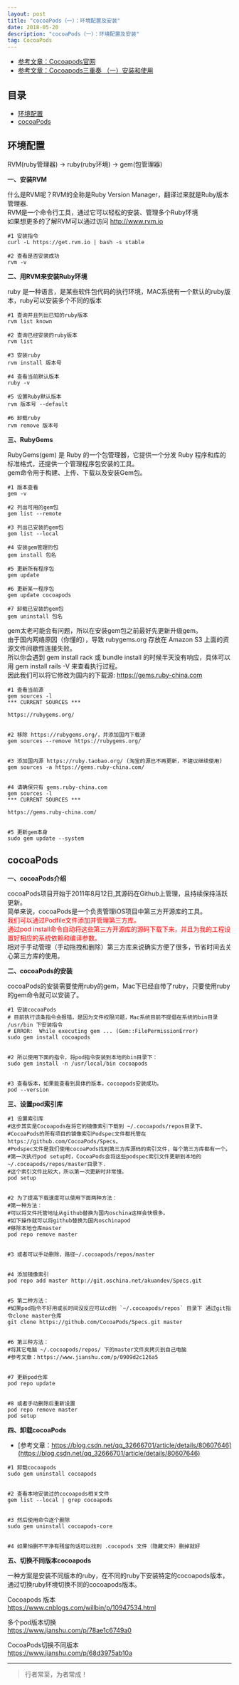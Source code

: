 ```yaml
---
layout: post
title: "cocoaPods（一）：环境配置及安装"
date: 2018-05-20 
description: "cocoaPods（一）：环境配置及安装"
tag: CocoaPods
--- 
```



- [参考文章：Cocoapods官网](https://cocoapods.org/)
- [参考文章：Cocoapods三重奏 （一）安装和使用](https://www.jianshu.com/p/430a78995556)


## 目录
* [环境配置](#content1)
* [cocoaPods](#content2)




<!-- ************************************************ -->
## <a id="content1">环境配置</a> 

RVM(ruby管理器) -> ruby(ruby环境) -> gem(包管理器)

**一、安装RVM**

什么是RVM呢？RVM的全称是Ruby Version Manager，翻译过来就是Ruby版本管理器.    
RVM是一个命令行工具，通过它可以轻松的安装、管理多个Ruby环境        
如果想更多的了解RVM可以通过访问 <a>http://www.rvm.io</a>         
     
```
#1 安装指令
curl -L https://get.rvm.io | bash -s stable

#2 查看是否安装成功
rvm -v
```

**二、用RVM来安装Ruby环境**

ruby 是一种语言，是某些软件包代码的执行环境，MAC系统有一个默认的ruby版本，ruby可以安装多个不同的版本


```
#1 查询并且列出已知的ruby版本
rvm list known

#2 查询已经安装的ruby版本
rvm list

#3 安装ruby
rvm install 版本号

#4 查看当前默认版本
ruby -v

#5 设置Ruby默认版本
rvm 版本号 --default

#6 卸载ruby
rvm remove 版本号
```


**三、RubyGems**

RubyGems(gem) 是 Ruby 的一个包管理器，它提供一个分发 Ruby 程序和库的标准格式，还提供一个管理程序包安装的工具。      
gem命令用于构建、上传、下载以及安装Gem包。


```
#1 版本查看
gem -v

#2 列出可用的gem包
gem list --remote

#3 列出已安装的gem包
gem list --local

#4 安装gem管理的包
gem install 包名

#5 更新所有程序包
gem update

#6 更新某一程序包
gem update cocoapods

#7 卸载已安装的gem包
gem uninstall 包名
```

gem太老可能会有问题，所以在安装gem包之前最好先更新升级gem。     
由于国内网络原因（你懂的），导致 rubygems.org 存放在 Amazon S3 上面的资源文件间歇性连接失败。    
所以你会遇到 gem install rack 或 bundle install 的时候半天没有响应，具体可以用 gem install rails -V 来查看执行过程。    
因此我们可以将它修改为国内的下载源: https://gems.ruby-china.com      


```
#1 查看当前源
gem sources -l
*** CURRENT SOURCES ***

https://rubygems.org/


#2 移除 https://rubygems.org/，并添加国内下载源      
gem sources --remove https://rubygems.org/


#3 添加国内源 https://ruby.taobao.org/ (淘宝的源已不再更新，不建议继续使用)     
gem sources -a https://gems.ruby-china.com/


#4 请确保只有 gems.ruby-china.com
gem sources -l
*** CURRENT SOURCES ***

https://gems.ruby-china.com/


#5 更新gem本身
sudo gem update --system
```


<!-- ************************************************ -->
## <a id="content2">cocoaPods</a> 


**一、cocoaPods介绍**

cocoaPods项目开始于2011年8月12日,其源码在Github上管理，且持续保持活跃更新。    
简单来说，cocoaPods是一个负责管理iOS项目中第三方开源库的工具。       
<span style="color:red">我们可以通过Podfile文件添加并管理第三方库。</span>         
<span style="color:red">通过pod install命令自动将这些第三方开源库的源码下载下来，并且为我的工程设置好相应的系统依赖和编译参数。</span>        
相对于手动管理（手动拖拽和删除）第三方库来说确实方便了很多，节省时间去关心第三方库的使用。      



**二、cocoaPods的安装**

cocoaPods的安装需要使用ruby的gem，Mac下已经自带了ruby，只要使用ruby的gem命令就可以安装了。

```
#1 安装cocoaPods
# 目前执行该条指令会报错，是因为文件权限问题，Mac系统目前不提倡在系统的bin目录 /usr/bin 下安装指令
# ERROR:  While executing gem ... (Gem::FilePermissionError)
sudo gem install cocoapods


#2 所以使用下面的指令，将pod指令安装到本地的bin目录下：
sudo gem install -n /usr/local/bin cocoapods


#3 查看版本，如果能查看到具体的版本，cocoapods安装成功。
pod --version 
```

**三、设置pod索引库**


```
#1 设置索引库
#这步其实是Cocoapods在将它的镜像索引下载到 ~/.cocoapods/repos目录下。       
#CocoaPods的所有项目的镜像索引Podspec文件都托管在https://github.com/CocoaPods/Specs。       
#Podspec文件是我们使用cocoaPods找到第三方库源码的索引文件，每个第三方库都有一个。      
#第一次执行pod setup时，CocoaPods会将这些podspec索引文件更新到本地的~/.cocoapods/repos/master目录下.
#这个索引文件比较大，所以第一次更新时非常慢。
pod setup


#2 为了提高下载速度可以使用下面两种方法：  
#第一种方法：
#可以将文件托管地址从github替换为国内oschina这样会快很多。            
#如下操作就可以将github替换为国内oschinapod      
#移除本地仓库master
pod repo remove master  


#3 或者可以手动删除，路径~/.cocoapods/repos/master


#4 添加镜像索引
pod repo add master http://git.oschina.net/akuandev/Specs.git 
 

#5 第二种方法：
#如果pod指令不好用或长时间没反应可以cd到 `~/.cocoapods/repos` 目录下 通过git指令clone master仓库
git clone https://github.com/CocoaPods/Specs.git master


#6 第三种方法：
#将其它电脑 ~/.cocoapods/repos/ 下的master文件夹拷贝到自己电脑     
#参考文章：https://www.jianshu.com/p/0909d2c126a5   


#7 更新pod仓库
pod repo update


#8 或者手动删除后重新设置
pod repo remove master
pod setup
```


**四、卸载cocoaPods**

- [参考文章：https://blog.csdn.net/qq_32666701/article/details/80607646](https://blog.csdn.net/qq_32666701/article/details/80607646)

```
#1 卸载cocoapods
sudo gem uninstall cocoapods


#2 查看本地安装过的cocoapods相关文件
gem list --local | grep cocoapods


#3 然后使用命令逐个删除
sudo gem uninstall cocoapods-core


#4 如果怕删不干净有残留的话可以找到 .cocopods 文件（隐藏文件）删掉就好
```



**五、切换不同版本cocoapods**

一种方案是安装不同版本的ruby，在不同的ruby下安装特定的cocoapods版本，通过切换ruby环境切换不同的cocoapods版本。

Cocoapods 版本        
<a>https://www.cnblogs.com/willbin/p/10947534.html</a>


多个pod版本切换       
<a>https://www.jianshu.com/p/78ae1c6749a0</a>


CocoaPods切换不同版本        
<a>https://www.jianshu.com/p/68d3975ab10a</a>



----------
>  行者常至，为者常成！



